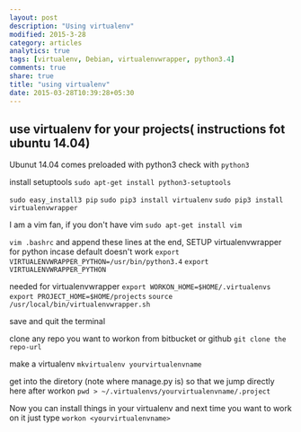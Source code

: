 ```yaml
---
layout: post
description: "Using virtualenv"
modified: 2015-3-28
category: articles
analytics: true
tags: [virtualenv, Debian, virtualenvwrapper, python3.4]
comments: true
share: true
title: "using virtualenv"
date: 2015-03-28T10:39:28+05:30
---
```


use virtualenv for your projects( instructions fot ubuntu 14.04)
---------------------------------------------------------------

Ubunut 14.04 comes preloaded with python3 check with 
`python3`

install setuptools
`sudo apt-get install python3-setuptools`

`sudo easy_install3 pip`
`sudo pip3 install virtualenv`
`sudo pip3 install virtualenvwrapper`

I am a vim fan, if you don't have vim
`sudo apt-get install vim`

`vim .bashrc` and append these lines at the end, SETUP virtualenvwrapper for python incase default doesn't work
`export VIRTUALENVWRAPPER_PYTHON=/usr/bin/python3.4`
`export VIRTUALENVWRAPPER_PYTHON`

needed for virtualenvwrapper
`export WORKON_HOME=$HOME/.virtualenvs`
`export PROJECT_HOME=$HOME/projects`
`source /usr/local/bin/virtualenvwrapper.sh`

save and quit the terminal

clone any repo you want to workon from bitbucket or github
`git clone the repo-url`

make a virtualenv 
`mkvirtualenv yourvirtualenvname`


get into the diretory (note where manage.py is) so that we jump directly here after workon
`pwd > ~/.virtualenvs/yourvirtualenvname/.project`

Now you can install things in your virtualenv and next time you want to work on it just type 
`workon <yourvirtualenvname>`
